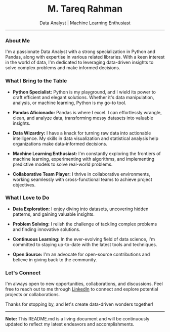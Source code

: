 <h1 align="center">M. Tareq Rahman</h1>
<p align="center">Data Analyst | Machine Learning Enthusiast</p>

---

### About Me

I'm a passionate Data Analyst with a strong specialization in Python and Pandas, along with expertise in various related libraries. With a keen interest in the world of data, I'm dedicated to leveraging data-driven insights to solve complex problems and make informed decisions.

### What I Bring to the Table

- **Python Specialist:** Python is my playground, and I wield its power to craft efficient and elegant solutions. Whether it's data manipulation, analysis, or machine learning, Python is my go-to tool.

- **Pandas Aficionado:** Pandas is where I excel. I can effortlessly wrangle, clean, and analyze data, transforming messy datasets into valuable insights.

- **Data Wizardry:** I have a knack for turning raw data into actionable intelligence. My skills in data visualization and statistical analysis help organizations make data-informed decisions.

- **Machine Learning Enthusiast:** I'm constantly exploring the frontiers of machine learning, experimenting with algorithms, and implementing predictive models to solve real-world problems.

- **Collaborative Team Player:** I thrive in collaborative environments, working seamlessly with cross-functional teams to achieve project objectives.

### What I Love to Do

- **Data Exploration:** I enjoy diving into datasets, uncovering hidden patterns, and gaining valuable insights.

- **Problem Solving:** I relish the challenge of tackling complex problems and finding innovative solutions.

- **Continuous Learning:** In the ever-evolving field of data science, I'm committed to staying up-to-date with the latest tools and techniques.

- **Open Source:** I'm an advocate for open-source contributions and believe in giving back to the community.

### Let's Connect

I'm always open to new opportunities, collaborations, and discussions. Feel free to reach out to me through [LinkedIn](https://www.linkedin.com/in/mtareqrahman) to connect and explore potential projects or collaborations.

Thanks for stopping by, and let's create data-driven wonders together!

---

**Note:** This README.md is a living document and will be continuously updated to reflect my latest endeavors and accomplishments.

